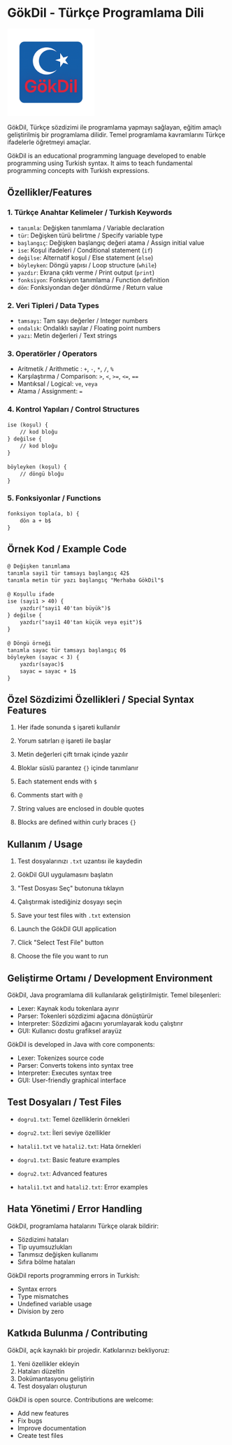 # GökDil - Türkçe Programlama Dili

<img src="src/resources/logo.png" width="200" height="200" alt="GökDil Logo">

GökDil, Türkçe sözdizimi ile programlama yapmayı sağlayan, eğitim amaçlı geliştirilmiş bir programlama dilidir. Temel programlama kavramlarını Türkçe ifadelerle öğretmeyi amaçlar.

GökDil is an educational programming language developed to enable programming using Turkish syntax. It aims to teach fundamental programming concepts with Turkish expressions.

## Özellikler/Features

### 1. Türkçe Anahtar Kelimeler / Turkish Keywords
- `tanımla`: Değişken tanımlama / Variable declaration
- `tür`: Değişken türü belirtme / Specify variable type
- `başlangıç`: Değişken başlangıç değeri atama / Assign initial value
- `ise`: Koşul ifadeleri / Conditional statement (`if`)
- `değilse`: Alternatif koşul / Else statement (`else`)
- `böyleyken`: Döngü yapısı / Loop structure (`while`)
- `yazdır`: Ekrana çıktı verme / Print output (`print`)
- `fonksiyon`: Fonksiyon tanımlama / Function definition
- `dön`: Fonksiyondan değer döndürme / Return value

### 2. Veri Tipleri / Data Types
- `tamsayı`: Tam sayı değerler / Integer numbers
- `ondalık`: Ondalıklı sayılar / Floating point numbers
- `yazı`: Metin değerleri / Text strings

### 3. Operatörler / Operators
- Aritmetik / Arithmetic : `+`, `-`, `*`, `/`, `%`
- Karşılaştırma / Comparison: `>`, `<`, `>=`, `<=`, `==`
- Mantıksal / Logical: `ve`, `veya`
- Atama / Assignment: `=`

### 4. Kontrol Yapıları / Control Structures
```
ise (koşul) {
    // kod bloğu
} değilse {
    // kod bloğu
}

böyleyken (koşul) {
    // döngü bloğu
}
```

### 5. Fonksiyonlar / Functions
```
fonksiyon topla(a, b) {
    dön a + b$
}
```

## Örnek Kod / Example Code

```
@ Değişken tanımlama
tanımla sayi1 tür tamsayı başlangıç 42$
tanımla metin tür yazı başlangıç "Merhaba GökDil"$

@ Koşullu ifade
ise (sayi1 > 40) {
    yazdır("sayi1 40'tan büyük")$
} değilse {
    yazdır("sayi1 40'tan küçük veya eşit")$
}

@ Döngü örneği
tanımla sayac tür tamsayı başlangıç 0$
böyleyken (sayac < 3) {
    yazdır(sayac)$
    sayac = sayac + 1$
}
```

## Özel Sözdizimi Özellikleri / Special Syntax Features

1. Her ifade sonunda `$` işareti kullanılır
2. Yorum satırları `@` işareti ile başlar
3. Metin değerleri çift tırnak içinde yazılır
4. Bloklar süslü parantez `{}` içinde tanımlanır

1. Each statement ends with `$`
2. Comments start with `@`
3. String values are enclosed in double quotes
4. Blocks are defined within curly braces `{}`

## Kullanım / Usage

1. Test dosyalarınızı `.txt` uzantısı ile kaydedin
2. GökDil GUI uygulamasını başlatın
3. "Test Dosyası Seç" butonuna tıklayın
4. Çalıştırmak istediğiniz dosyayı seçin

1. Save your test files with `.txt` extension
2. Launch the GökDil GUI application
3. Click "Select Test File" button
4. Choose the file you want to run

## Geliştirme Ortamı / Development Environment

GökDil, Java programlama dili kullanılarak geliştirilmiştir. Temel bileşenleri:

- Lexer: Kaynak kodu tokenlara ayırır
- Parser: Tokenleri sözdizimi ağacına dönüştürür
- Interpreter: Sözdizimi ağacını yorumlayarak kodu çalıştırır
- GUI: Kullanıcı dostu grafiksel arayüz

GökDil is developed in Java with core components:
- Lexer: Tokenizes source code
- Parser: Converts tokens into syntax tree
- Interpreter: Executes syntax tree
- GUI: User-friendly graphical interface

## Test Dosyaları / Test Files

- `dogru1.txt`: Temel özelliklerin örnekleri
- `dogru2.txt`: İleri seviye özellikler
- `hatali1.txt` ve `hatali2.txt`: Hata örnekleri

- `dogru1.txt`: Basic feature examples
- `dogru2.txt`: Advanced features
- `hatali1.txt` and `hatali2.txt`: Error examples

## Hata Yönetimi / Error Handling

GökDil, programlama hatalarını Türkçe olarak bildirir:
- Sözdizimi hataları
- Tip uyumsuzlukları
- Tanımsız değişken kullanımı
- Sıfıra bölme hataları

GökDil reports programming errors in Turkish:
- Syntax errors
- Type mismatches
- Undefined variable usage
- Division by zero


## Katkıda Bulunma / Contributing

GökDil, açık kaynaklı bir projedir. Katkılarınızı bekliyoruz:
1. Yeni özellikler ekleyin
2. Hataları düzeltin
3. Dokümantasyonu geliştirin
4. Test dosyaları oluşturun

GökDil is open source. Contributions are welcome:
- Add new features
- Fix bugs
- Improve documentation
- Create test files



